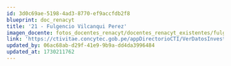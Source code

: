 ```yaml
---
id: 3d0c69ae-5198-4ad3-8770-ef9accfdb2f8
blueprint: doc_renacyt
title: '21 - Fulgencio Vilcanqui Perez'
imagen_docente: fotos_docentes_renacyt/docentes_renacyt_existentes/fulgencio_vilcanqui_perez.png
link: 'https://ctivitae.concytec.gob.pe/appDirectorioCTI/VerDatosInvestigador.do?id_investigador=334'
updated_by: 06ac68ab-d29f-41e9-9b9a-dd4da3996484
updated_at: 1730211762
---
```

